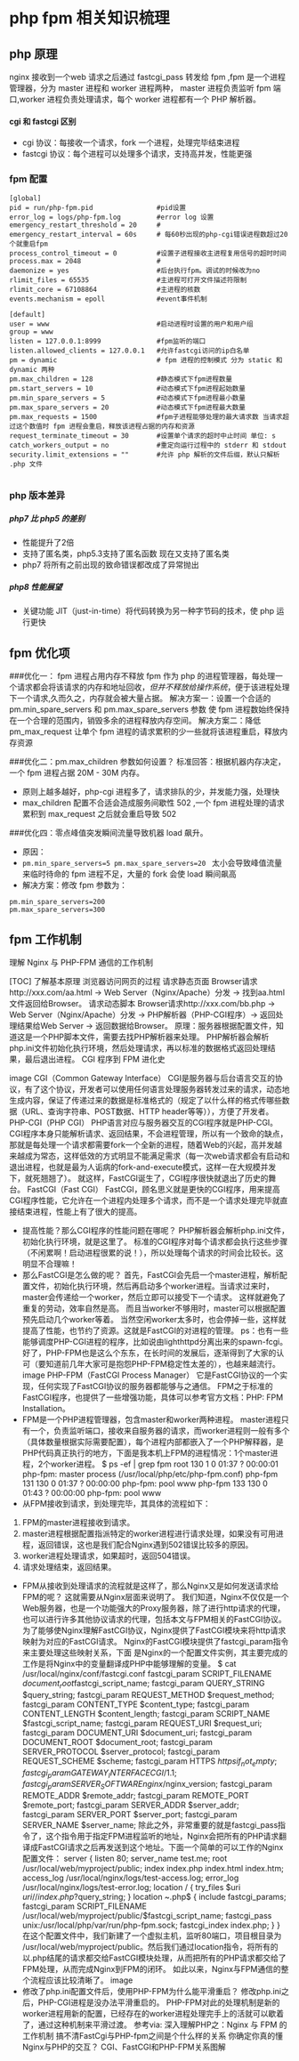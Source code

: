 # php fpm 相关知识梳理
## php 原理

nginx 接收到一个web 请求之后通过 fastcgi_pass 转发给 fpm ,fpm 是一个进程管理器，分为 master 进程和 worker 进程两种， master 进程负责监听 fpm 端口,worker 进程负责处理请求，每个 worker 进程都有一个 PHP 解析器。

#### cgi 和 fastcgi 区别
* cgi 协议：每接收一个请求，fork 一个进程，处理完毕结束进程
* fastcgi 协议：每个进程可以处理多个请求，支持高并发，性能更强

### fpm 配置
```
[global]
pid = run/php-fpm.pid                #pid设置 
error_log = logs/php-fpm.log         #error log 设置
emergency_restart_threshold = 20     #
emergency_restart_interval = 60s     # 每60秒出现的php-cgi错误进程数超过20个就重启fpm
process_control_timeout = 0          #设置子进程接收主进程复用信号的超时时间
process.max = 2048                   #
daemonize = yes                      #后台执行fpm。调试的时候改为no
rlimit_files = 65535                 #主进程可打开文件描述符限制
rlimit_core = 67108864               #主进程的核数
events.mechanism = epoll             #event事件机制

[default]
user = www                           #启动进程时设置的用户和用户组
group = www
listen = 127.0.0.1:8999              #fpm监听的端口
listen.allowed_clients = 127.0.0.1   #允许fastcgi访问的ip白名单
pm = dynamic                         # fpm 进程的控制模式 分为 static 和 dynamic 两种
pm.max_children = 128                #静态模式下fpm进程数量
pm.start_servers = 10                #动态模式下fpm进程起始数量
pm.min_spare_servers = 5             #动态模式下fpm进程最小数量
pm.max_spare_servers = 20            #动态模式下fpm进程最大数量
pm.max_requests = 1500               #fpm子进程能够处理的最大请求数 当请求超过这个数值时 fpm 进程会重启，释放该进程占据的内存和资源
request_terminate_timeout = 30       #设置单个请求的超时中止时间 单位: s
catch_workers_output = no            #重定向运行过程中的 stderr 和 stdout
security.limit_extensions = ""       #允许 php 解析的文件后缀，默认只解析 .php 文件


```

### php 版本差异
##### php7 比 php5 的差别    
* 性能提升了2倍
* 支持了匿名类，php5.3支持了匿名函数 现在又支持了匿名类
* php7 将所有之前出现的致命错误都改成了异常抛出
##### php8 性能展望
* 关键功能 JIT（just-in-time）将代码转换为另一种字节码的技术，使 php 运行更快



## fpm 优化项

###优化一： fpm 进程占用内存不释放
fpm 作为 php 的进程管理器，每处理一个请求都会将该请求的内存和地址回收，*但并不释放给操作系统*，便于该进程处理下一个请求,久而久之，内存就会被大量占据。
解决方案一：设置一个合适的 pm.min_spare_servers 和 pm.max_spare_servers 参数 使 fpm 进程数始终保持在一个合理的范围内，销毁多余的进程释放内存空间。
解决方案二：降低 pm_max_request 让单个 fpm 进程的请求累积的少一些就将该进程重启，释放内存资源

###优化二：pm.max_children 参数如何设置？
标准回答：根据机器内存决定，一个 fpm 进程占据 20M - 30M 内存。
* 原则上越多越好，php-cgi 进程多了，请求排队的少，并发能力强，处理快
* max_children 配置不合适会造成服务间歇性 502 ,一个 fpm 进程处理的请求累积到 max_request 之后就会重启导致 502 

###优化四：零点峰值突发瞬间流量导致机器 load 飙升。
* 原因：
* `pm.min_spare_servers=5 pm.max_spare_servers=20 `  太小会导致峰值流量来临时待命的 fpm 进程不足，大量的 fork 会使 load 瞬间飙高
* 解决方案：修改 fpm 参数为：
```
pm.min_spare_servers=200
pm.max_spare_servers=300

```
## fpm 工作机制

理解 Nginx 与 PHP-FPM 通信的工作机制
                    
[TOC]
了解基本原理
浏览器访问网页的过程
请求静态页面
Browser请求http://xxx.com/aa.html -> Web Server（Nginx/Apache）分发 -> 找到aa.html文件返回给Browser。
请求动态脚本
Browser请求http://xxx.com/bb.php -> Web Server（Nginx/Apache）分发 -> PHP解析器（PHP-CGI程序）-> 返回处理结果给Web Server -> 返回数据给Browser。
原理：服务器根据配置文件，知道这是一个PHP脚本文件，需要去找PHP解析器来处理。
 PHP解析器会解析php.ini文件初始化执行环境，然后处理请求，再以标准的数据格式返回处理结果，最后退出进程。
CGI 程序到 FPM 进化史

image
CGI（Common Gateway Interface）
CGI是服务器与后台语言交互的协议，有了这个协议，开发者可以使用任何语言处理服务器转发过来的请求，动态地生成内容，保证了传递过来的数据是标准格式的（规定了以什么样的格式传哪些数据（URL、查询字符串、POST数据、HTTP header等等）），方便了开发者。
PHP-CGI（PHP CGI）
PHP语言对应与服务器交互的CGI程序就是PHP-CGI。
CGI程序本身只能解析请求、返回结果，不会进程管理，所以有一个致命的缺点，那就是每处理一个请求都需要fork一个全新的进程，随着Web的兴起，高并发越来越成为常态，这样低效的方式明显不能满足需求（每一次web请求都会有启动和退出进程，也就是最为人诟病的fork-and-execute模式，这样一在大规模并发下，就死翘翘了）。
就这样，FastCGI诞生了，CGI程序很快就退出了历史的舞台。
FastCGI（Fast CGI）
FastCGI，顾名思义就是更快的CGI程序，用来提高CGI程序性能，它允许在一个进程内处理多个请求，而不是一个请求处理完毕就直接结束进程，性能上有了很大的提高。
* 提高性能？那么CGI程序的性能问题在哪呢？
PHP解析器会解析php.ini文件，初始化执行环境，就是这里了。
标准的CGI程序对每个请求都会执行这些步骤（不闲累啊！启动进程很累的说！），所以处理每个请求的时间会比较长。这明显不合理嘛！
* 那么FastCGI是怎么做的呢？
首先，FastCGI会先启一个master进程，解析配置文件，初始化执行环境，然后再启动多个worker进程。当请求过来时，master会传递给一个worker，然后立即可以接受下一个请求。
这样就避免了重复的劳动，效率自然是高。
而且当worker不够用时，master可以根据配置预先启动几个worker等着。
当然空闲worker太多时，也会停掉一些，这样就提高了性能，也节约了资源。这就是FastCGI的对进程的管理。
ps：也有一些能够调度PHP-CGI进程的程序，比如说由lighthttpd分离出来的spawn-fcgi。好了，PHP-FPM也是这么个东东，在长时间的发展后，逐渐得到了大家的认可（要知道前几年大家可是抱怨PHP-FPM稳定性太差的），也越来越流行。
image
PHP-FPM（FastCGI Process Manager）
它是FastCGI协议的一个实现，任何实现了FastCGI协议的服务器都能够与之通信。
 FPM之于标准的FastCGI程序，也提供了一些增强功能，具体可以参考官方文档：PHP: FPM Installation。
*  FPM是一个PHP进程管理器，包含master和worker两种进程。
master进程只有一个，负责监听端口，接收来自服务器的请求，而worker进程则一般有多个（具体数量根据实际需要配置），每个进程内部都嵌入了一个PHP解释器，是PHP代码真正执行的地方，下面是我本机上FPM的进程情况：1个master进程，2个worker进程。
$ ps -ef | grep fpm
root       130     1  0 01:37 ?        00:00:01 php-fpm: master process (/usr/local/php/etc/php-fpm.conf)
php-fpm    131   130  0 01:37 ?        00:00:00 php-fpm: pool www
php-fpm    133   130  0 01:43 ?        00:00:00 php-fpm: pool www
* 从FPM接收到请求，到处理完毕，其具体的流程如下：
1.  FPM的master进程接收到请求。
2.  master进程根据配置指派特定的worker进程进行请求处理，如果没有可用进程，返回错误，这也是我们配合Nginx遇到502错误比较多的原因。
3.  worker进程处理请求，如果超时，返回504错误。
4. 请求处理结束，返回结果。
*  FPM从接收到处理请求的流程就是这样了，那么Nginx又是如何发送请求给FPM的呢？
这就需要从Nginx层面来说明了。
我们知道，Nginx不仅仅是一个Web服务器，也是一个功能强大的Proxy服务器，除了进行http请求的代理，也可以进行许多其他协议请求的代理，包括本文与FPM相关的FastCGI协议。为了能够使Nginx理解FastCGI协议，Nginx提供了FastCGI模块来将http请求映射为对应的FastCGI请求。
Nginx的FastCGI模块提供了fastcgi_param指令来主要处理这些映射关系，下面 是Nginx的一个配置文件实例，其主要完成的工作是将Nginx中的变量翻译成PHP中能够理解的变量。
$ cat /usr/local/nginx/conf/fastcgi.conf
fastcgi_param  SCRIPT_FILENAME    $document_root$fastcgi_script_name;
fastcgi_param  QUERY_STRING       $query_string;
fastcgi_param  REQUEST_METHOD     $request_method;
fastcgi_param  CONTENT_TYPE       $content_type;
fastcgi_param  CONTENT_LENGTH     $content_length;
fastcgi_param  SCRIPT_NAME        $fastcgi_script_name;
fastcgi_param  REQUEST_URI        $request_uri;
fastcgi_param  DOCUMENT_URI       $document_uri;
fastcgi_param  DOCUMENT_ROOT      $document_root;
fastcgi_param  SERVER_PROTOCOL    $server_protocol;
fastcgi_param  REQUEST_SCHEME     $scheme;
fastcgi_param  HTTPS              $https if_not_empty;
fastcgi_param  GATEWAY_INTERFACE  CGI/1.1;
fastcgi_param  SERVER_SOFTWARE    nginx/$nginx_version;
fastcgi_param  REMOTE_ADDR        $remote_addr;
fastcgi_param  REMOTE_PORT        $remote_port;
fastcgi_param  SERVER_ADDR        $server_addr;
fastcgi_param  SERVER_PORT        $server_port;
fastcgi_param  SERVER_NAME        $server_name;
除此之外，非常重要的就是fastcgi_pass指令了，这个指令用于指定FPM进程监听的地址，Nginx会把所有的PHP请求翻译成FastCGI请求之后再发送到这个地址。下面一个简单的可以工作的Nginx配置文件：
server {
    listen 80;
    server_name test.me;
    root /usr/local/web/myproject/public;
    index index.php index.html index.htm;
    access_log /usr/local/nginx/logs/test-access.log;
    error_log  /usr/local/nginx/logs/test-error.log;
    location / {
      try_files $uri $uri/ /index.php?$query_string;
    }
    location ~\.php$ {
        include fastcgi_params;
        fastcgi_param SCRIPT_FILENAME /usr/local/web/myproject/public/$fastcgi_script_name;
        fastcgi_pass unix:/usr/local/php/var/run/php-fpm.sock;
        fastcgi_index index.php;
    }
}
在这个配置文件中，我们新建了一个虚拟主机，监听80端口，项目根目录为 /usr/local/web/myproject/public。然后我们通过location指令，将所有的以.php结尾的请求都交给FastCGI模块处理，从而把所有的PHP请求都交给了FPM处理，从而完成Nginx到FPM的闭环。
如此以来，Nginx与FPM通信的整个流程应该比较清晰了。
image
* 修改了php.ini配置文件后，使用PHP-FPM为什么能平滑重启？
修改php.ini之后，PHP-CGI进程是没办法平滑重启的。
 PHP-FPM对此的处理机制是新的worker进程用新的配置，已经存在的worker进程处理完手上的活就可以歇着了，通过这种机制来平滑过渡。
参考via:
深入理解PHP之：Nginx 与 FPM 的工作机制
搞不清FastCgi与PHP-fpm之间是个什么样的关系
你确定你真的懂Nginx与PHP的交互？
CGI、FastCGI和PHP-FPM关系图解













